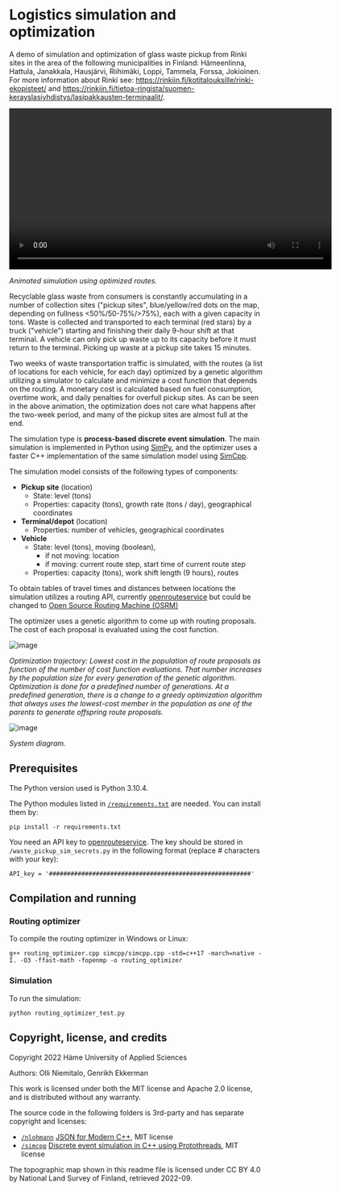 # Logistics simulation and optimization

A demo of simulation and optimization of glass waste pickup from Rinki sites in the area of the following municipalities in Finland: Hämeenlinna, Hattula, Janakkala, Hausjärvi, Riihimäki, Loppi, Tammela, Forssa, Jokioinen. For more information about Rinki see: https://rinkiin.fi/kotitalouksille/rinki-ekopisteet/ and https://rinkiin.fi/tietoa-ringista/suomen-kerayslasiyhdistys/lasipakkausten-terminaalit/.

<video src='https://user-images.githubusercontent.com/60920087/194047546-58bdf96e-0576-477f-b2c4-2b9f55a3a183.mov' width=640></video>

_Animated simulation using optimized routes._

Recyclable glass waste from consumers is constantly accumulating in a number of collection sites ("pickup sites", blue/yellow/red dots on the map, depending on fullness <50%/50-75%/>75%), each with a given capacity in tons. Waste is collected and transported to each terminal (red stars) by a truck ("vehicle") starting and finishing their daily 9-hour shift at that terminal. A vehicle can only pick up waste up to its capacity before it must return to the terminal. Picking up waste at a pickup site takes 15 minutes.

Two weeks of waste transportation traffic is simulated, with the routes (a list of locations for each vehicle, for each day) optimized by a genetic algorithm utilizing a simulator to calculate and minimize a cost function that depends on the routing. A monetary cost is calculated based on fuel consumption, overtime work, and daily penalties for overfull pickup sites. As can be seen in the above animation, the optimization does not care what happens after the two-week period, and many of the pickup sites are almost full at the end.

The simulation type is **process-based discrete event simulation**. The main simulation is implemented in Python using [SimPy](https://simpy.readthedocs.io/en/latest/), and the optimizer uses a faster C++ implementation of the same simulation model using [SimCpp](https://github.com/luteberget/simcpp).

The simulation model consists of the following types of components:
* **Pickup site** (location)
  * State: level (tons)
  * Properties: capacity (tons), growth rate (tons / day), geographical coordinates
* **Terminal/depot** (location)
  * Properties: number of vehicles, geographical coordinates
* **Vehicle**
  * State: level (tons), moving (boolean),
    * if not moving: location
    * if moving: current route step, start time of current route step
  * Properties: capacity (tons), work shift length (9 hours), routes

To obtain tables of travel times and distances between locations the simulation utilizes a routing API, currently [openrouteservice](https://openrouteservice.org/) but could be changed to [Open Source Routing Machine (OSRM)](https://github.com/Project-OSRM/osrm-backend)

The optimizer uses a genetic algorithm to come up with routing proposals. The cost of each proposal is evaluated using the cost function.

![image](https://user-images.githubusercontent.com/60920087/195798821-4082ddd5-6454-4f1b-b7ef-dfe013f1030c.png)

_Optimization trajectory: Lowest cost in the population of route proposals as function of the number of cost function evaluations. That number increases by the population size for every generation of the genetic algorithm. Optimization is done for a predefined number of generations. At a predefined generation, there is a change to a greedy optimization algorithm that always uses the lowest-cost member in the population as one of the parents to generate offspring route proposals._

![image](https://user-images.githubusercontent.com/60920087/192998041-495b250e-d262-4e15-ae31-f1093a18a166.png)

_System diagram._

## Prerequisites

The Python version used is Python 3.10.4.

The Python modules listed in [`/requirements.txt`](requirements.txt) are needed. You can install them by:

`pip install -r requirements.txt`

You need an API key to [openrouteservice](https://openrouteservice.org/). The key should be stored in `/waste_pickup_sim_secrets.py` in the following format (replace # characters with your key):

`API_key = '########################################################'`

## Compilation and running

### Routing optimizer

To compile the routing optimizer in Windows or Linux:

`g++ routing_optimizer.cpp simcpp/simcpp.cpp -std=c++17 -march=native -I. -O3 -ffast-math -fopenmp -o routing_optimizer`

### Simulation

To run the simulation:

`python routing_optimizer_test.py`

## Copyright, license, and credits

Copyright 2022 Häme University of Applied Sciences

Authors: Olli Niemitalo, Genrikh Ekkerman

This work is licensed under both the MIT license and Apache 2.0 license, and is distributed without any warranty.

The source code in the following folders is 3rd-party and has separate copyright and licenses:
* [`/nlohmann`](nlohmann) [JSON for Modern C++](https://github.com/nlohmann/json), MIT license
* [`/simcpp`](simcpp) [Discrete event simulation in C++ using Protothreads](https://github.com/luteberget/simcpp), MIT license

The topographic map shown in this readme file is licensed under CC BY 4.0 by National Land Survey of Finland, retrieved 2022-09.

